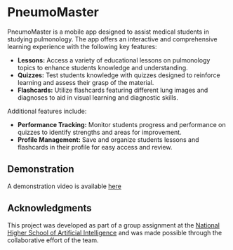 # PneumoMaster

PneumoMaster is a mobile app designed to assist medical students in studying pulmonology. The app offers an interactive and comprehensive learning experience with the following key features:

- **Lessons:** Access a variety of educational lessons on pulmonology topics to enhance students knowledge and understanding.
- **Quizzes:** Test students knowledge with quizzes designed to reinforce learning and assess their grasp of the material.
- **Flashcards:** Utilize flashcards featuring different lung images and diagnoses to aid in visual learning and diagnostic skills.

Additional features include:

- **Performance Tracking:** Monitor students progress and performance on quizzes to identify strengths and areas for improvement.
- **Profile Management:** Save and organize students lessons and flashcards in their profile for easy access and review.

## Demonstration
A demonstration video is available [here](https://drive.google.com/file/d/1QQ_JIvIjFwmhX8uhUgi-oePa8mso7BfJ/view?usp=sharing) 


## Acknowledgments
This project was developed as part of a group assignment at the [National Higher School of Artificial Intelligence](https://www.ensia.edu.dz/) and was made possible through the collaborative effort of the team.
